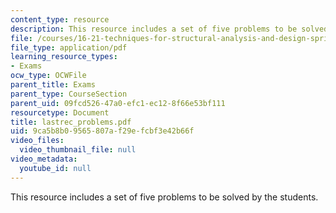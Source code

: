 ```yaml
---
content_type: resource
description: This resource includes a set of five problems to be solved by the students.
file: /courses/16-21-techniques-for-structural-analysis-and-design-spring-2005/9ca5b8b09565807af29efcbf3e42b66f_lastrec_problems.pdf
file_type: application/pdf
learning_resource_types:
- Exams
ocw_type: OCWFile
parent_title: Exams
parent_type: CourseSection
parent_uid: 09fcd526-47a0-efc1-ec12-8f66e53bf111
resourcetype: Document
title: lastrec_problems.pdf
uid: 9ca5b8b0-9565-807a-f29e-fcbf3e42b66f
video_files:
  video_thumbnail_file: null
video_metadata:
  youtube_id: null
---
```

This resource includes a set of five problems to be solved by the students.

